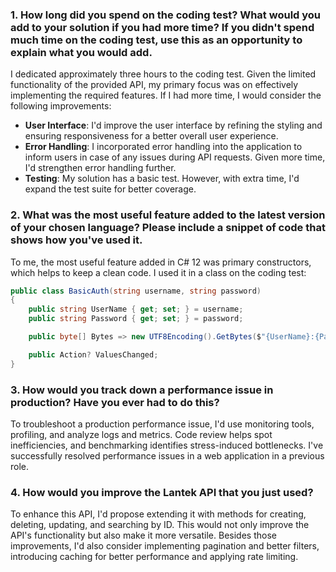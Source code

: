 ### 1. How long did you spend on the coding test? What would you add to your solution if you had more time? If you didn't spend much time on the coding test, use this as an opportunity to explain what you would add.
I dedicated approximately three hours to the coding test. Given the limited functionality of the provided API, my primary focus was on effectively implementing the required features. If I had more time, I would consider the following improvements:
- **User Interface**: I'd improve the user interface by refining the styling and ensuring responsiveness for a better overall user experience.
- **Error Handling**: I incorporated error handling into the application to inform users in case of any issues during API requests. Given more time, I'd strengthen error handling further.
- **Testing**: My solution has a basic test. However, with extra time, I'd expand the test suite for better coverage.

### 2. What was the most useful feature added to the latest version of your chosen language? Please include a snippet of code that shows how you've used it.
To me, the most useful feature added in C# 12 was primary constructors, which helps to keep a clean code. I used it in a class on the coding test:
```cs
public class BasicAuth(string username, string password)
{
    public string UserName { get; set; } = username;
    public string Password { get; set; } = password;

    public byte[] Bytes => new UTF8Encoding().GetBytes($"{UserName}:{Password}");

    public Action? ValuesChanged;
}
```

### 3. How would you track down a performance issue in production? Have you ever had to do this?
To troubleshoot a production performance issue, I'd use monitoring tools, profiling, and analyze logs and metrics. Code review helps spot inefficiencies, and benchmarking identifies stress-induced bottlenecks. I've successfully resolved performance issues in a web application in a previous role.

### 4. How would you improve the Lantek API that you just used?
To enhance this API, I'd propose extending it with methods for creating, deleting, updating, and searching by ID. This would not only improve the API's functionality but also make it more versatile.
Besides those improvements, I'd also consider implementing pagination and better filters, introducing caching for better performance and applying rate limiting.